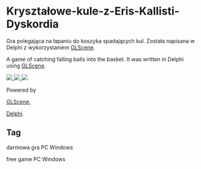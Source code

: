# Kryształowe-kule-z-Eris-Kallisti-Dyskordia

Gra polegająca na łapaniu do koszyka spadających kul. Została napisana w Delphi z wykorzystaniem [GLScene](http://glscene.sourceforge.net).


A game of catching falling balls into the basket. It was written in Delphi using [GLScene](http://glscene.sourceforge.net).


<a href="https://github.com/jacek-mulawka/Krysztalowe-kule-z-Eris-Kallisti-Dyskordia/blob/main/Gallery/Kryszta%C5%82owe%20kule%20z%20Eris%20Kallisti%20Dyskordia%2001.jpg">
  <img src="https://github.com/jacek-mulawka/Krysztalowe-kule-z-Eris-Kallisti-Dyskordia/blob/main/Gallery/M/Kryszta%C5%82owe%20kule%20z%20Eris%20Kallisti%20Dyskordia%2001%20m.jpg">
</a>

<a href="https://github.com/jacek-mulawka/Krysztalowe-kule-z-Eris-Kallisti-Dyskordia/blob/main/Gallery/Kryszta%C5%82owe%20kule%20z%20Eris%20Kallisti%20Dyskordia%2002.jpg">
  <img src="https://github.com/jacek-mulawka/Krysztalowe-kule-z-Eris-Kallisti-Dyskordia/blob/main/Gallery/M/Kryszta%C5%82owe%20kule%20z%20Eris%20Kallisti%20Dyskordia%2002%20m.jpg">
</a>

<a href="https://github.com/jacek-mulawka/Krysztalowe-kule-z-Eris-Kallisti-Dyskordia/blob/main/Gallery/Kryszta%C5%82owe%20kule%20z%20Eris%20Kallisti%20Dyskordia%2003.jpg">
  <img src="https://github.com/jacek-mulawka/Krysztalowe-kule-z-Eris-Kallisti-Dyskordia/blob/main/Gallery/M/Kryszta%C5%82owe%20kule%20z%20Eris%20Kallisti%20Dyskordia%2003%20m.jpg">
</a>


Powered by

[GLScene](http://glscene.sourceforge.net),

[Delphi](https://www.embarcadero.com/products/delphi).


## Tag
darmowa gra PC Windows

free game PC Windows
